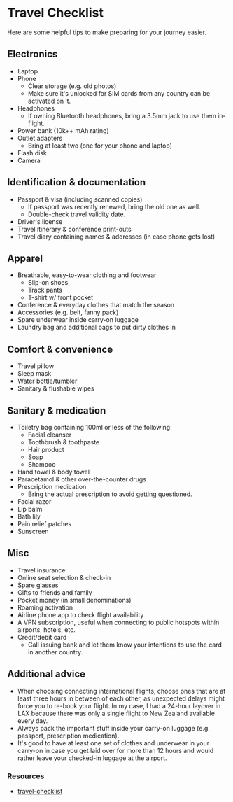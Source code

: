 # Travel Checklist

Here are some helpful tips to make preparing for your journey easier.

## Electronics

- Laptop
- Phone
  - Clear storage (e.g. old photos)
  - Make sure it's unlocked for SIM cards from any country can be activated on it.
- Headphones
  - If owning Bluetooth headphones, bring a 3.5mm jack to use them in-flight.
- Power bank (10k++ mAh rating)
- Outlet adapters
  - Bring at least two (one for your phone and laptop)
- Flash disk
- Camera

## Identification & documentation

- Passport & visa (including scanned copies)
  - If passport was recently renewed, bring the old one as well.
  - Double-check travel validity date.
- Driver's license
- Travel itinerary & conference print-outs
- Travel diary containing names & addresses (in case phone gets lost)

## Apparel

- Breathable, easy-to-wear clothing and footwear
  - Slip-on shoes
  - Track pants
  - T-shirt w/ front pocket
- Conference & everyday clothes that match the season
- Accessories (e.g. belt, fanny pack)
- Spare underwear inside carry-on luggage
- Laundry bag and additional bags to put dirty clothes in

## Comfort & convenience

- Travel pillow
- Sleep mask
- Water bottle/tumbler
- Sanitary & flushable wipes

## Sanitary & medication

- Toiletry bag containing 100ml or less of the following:
  - Facial cleanser
  - Toothbrush & toothpaste
  - Hair product
  - Soap
  - Shampoo
- Hand towel & body towel
- Paracetamol & other over-the-counter drugs
- Prescription medication
  - Bring the actual prescription to avoid getting questioned.
- Facial razor
- Lip balm
- Bath lily
- Pain relief patches
- Sunscreen

## Misc

- Travel insurance
- Online seat selection & check-in
- Spare glasses
- Gifts to friends and family
- Pocket money (in small denominations)
- Roaming activation
- Airline phone app to check flight availability
- A VPN subscription, useful when connecting to public hotspots within airports, hotels, etc.
- Credit/debit card
  - Call issuing bank and let them know your intentions to use the card in another country.
  
## Additional advice

- When choosing connecting international flights, choose ones that are at least three hours in between of each other, as unexpected delays might force you to re-book your flight. In my case, I had a 24-hour layover in LAX because there was only a single flight to New Zealand available every day.
- Always pack the important stuff inside your carry-on luggage (e.g. passport, prescription medication).
- It's good to have at least one set of clothes and underwear in your carry-on in case you get laid over for more than 12 hours and would rather leave your checked-in luggage at the airport.

### Resources
- [travel-checklist](https://github.com/jpcaparas/travel-checklist)

<!--- Tags: [travel, checklist] --->
